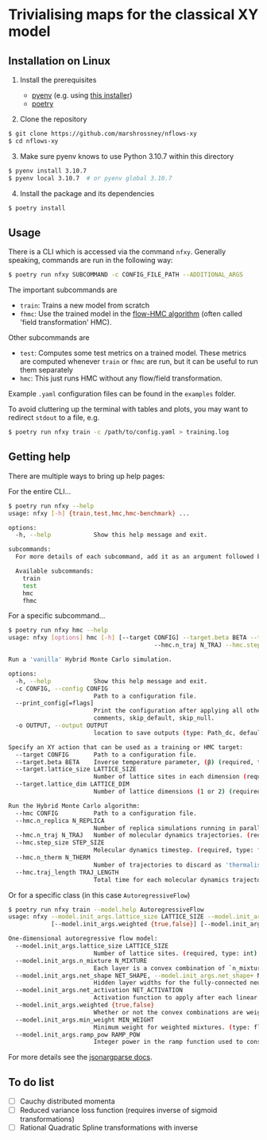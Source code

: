 # Trivialising maps for the classical XY model

## Installation on Linux

1. Install the prerequisites
    - [pyenv](https://github.com/pyenv/pyenv) (e.g. using [this installer](https://github.com/pyenv/pyenv-installer))
    - [poetry](https://python-poetry.org/docs/#installing-with-the-official-installer)


2. Clone the repository

```sh
$ git clone https://github.com/marshrossney/nflows-xy
$ cd nflows-xy
```

3. Make sure pyenv knows to use Python 3.10.7 within this directory

```sh
$ pyenv install 3.10.7
$ pyenv local 3.10.7  # or pyenv global 3.10.7
```

4. Install the package and its dependencies

```sh
$ poetry install
```

## Usage

There is a CLI which is accessed via the command `nfxy`.
Generally speaking, commands are run in the following way:

```sh
$ poetry run nfxy SUBCOMMAND -c CONFIG_FILE_PATH --ADDITIONAL_ARGS
```

The important subcommands are
- `train`: Trains a new model from scratch
- `fhmc`: Use the trained model in the [flow-HMC algorithm](https://arxiv.org/abs/2302.08408) (often called 'field transformation' HMC).

Other subcommands are
- `test`: Computes some test metrics on a trained model. These metrics are computed whenever `train` or `fhmc` are run, but it can be useful to run them separately
- `hmc`: This just runs HMC without any flow/field transformation.

Example `.yaml` configuration files can be found in the `examples` folder.

To avoid cluttering up the terminal with tables and plots, you may want to redirect `stdout` to a file, e.g.

```sh
$ poetry run nfxy train -c /path/to/config.yaml > training.log
```

## Getting help

There are multiple ways to bring up help pages:

For the entire CLI...
```sh
$ poetry run nfxy --help
usage: nfxy [-h] {train,test,hmc,hmc-benchmark} ...

options:
  -h, --help            Show this help message and exit.

subcommands:
  For more details of each subcommand, add it as an argument followed by --help.

  Available subcommands:
    train
    test
    hmc
    fhmc
```

For a specific subcommand...
```sh
$ poetry run nfxy hmc --help
usage: nfxy [options] hmc [-h] [--target CONFIG] --target.beta BETA --target.lattice_size LATTICE_SIZE --target.lattice_dim LATTICE_DIM [--hmc CONFIG] --hmc.n_replica N_REPLICA
                                         --hmc.n_traj N_TRAJ --hmc.step_size STEP_SIZE [--hmc.n_therm N_THERM] [--hmc.traj_length TRAJ_LENGTH] [-c CONFIG] [--print_config[=flags]] [-o OUTPUT]

Run a 'vanilla' Hybrid Monte Carlo simulation.

options:
  -h, --help            Show this help message and exit.
  -c CONFIG, --config CONFIG
                        Path to a configuration file.
  --print_config[=flags]
                        Print the configuration after applying all other arguments and exit. The optional flags customizes the output and are one or more keywords separated by comma. The supported flags are:
                        comments, skip_default, skip_null.
  -o OUTPUT, --output OUTPUT
                        location to save outputs (type: Path_dc, default: null)

Specify an XY action that can be used as a training or HMC target:
  --target CONFIG       Path to a configuration file.
  --target.beta BETA    Inverse temperature parameter, (β) (required, type: float)
  --target.lattice_size LATTICE_SIZE
                        Number of lattice sites in each dimension (required, type: int)
  --target.lattice_dim LATTICE_DIM
                        Number of lattice dimensions (1 or 2) (required, type: int)

Run the Hybrid Monte Carlo algorithm:
  --hmc CONFIG          Path to a configuration file.
  --hmc.n_replica N_REPLICA
                        Number of replica simulations running in parallel. (required, type: int)
  --hmc.n_traj N_TRAJ   Number of molecular dynamics trajectories. (required, type: int)
  --hmc.step_size STEP_SIZE
                        Molecular dynamics timestep. (required, type: float)
  --hmc.n_therm N_THERM
                        Number of trajectories to discard as 'thermalisation'. (type: int, default: 0)
  --hmc.traj_length TRAJ_LENGTH
                        Total time for each molecular dynamics trajectory. (type: float, default: 1.0)
```

Or for a specific class (in this case `AutoregressiveFlow`)
```sh
$ poetry run nfxy train --model.help AutoregressiveFlow
usage: nfxy --model.init_args.lattice_size LATTICE_SIZE --model.init_args.n_mixture N_MIXTURE --model.init_args.net_shape NET_SHAPE [--model.init_args.net_activation NET_ACTIVATION]
            [--model.init_args.weighted {true,false}] [--model.init_args.min_weight MIN_WEIGHT] [--model.init_args.ramp_pow RAMP_POW]

One-dimensional autoregressive flow model:
  --model.init_args.lattice_size LATTICE_SIZE
                        Number of lattice sites. (required, type: int)
  --model.init_args.n_mixture N_MIXTURE
                        Each layer is a convex combination of `n_mixture` transformations. (required, type: int)
  --model.init_args.net_shape NET_SHAPE, --model.init_args.net_shape+ NET_SHAPE
                        Hidden layer widths for the fully-connected neural networks. (required, type: list[int])
  --model.init_args.net_activation NET_ACTIVATION
                        Activation function to apply after each linear transformation. (type: str, default: Tanh)
  --model.init_args.weighted {true,false}
                        Whether or not the convex combinations are weighted mixtures. (type: bool, default: True)
  --model.init_args.min_weight MIN_WEIGHT
                        Minimum weight for weighted mixtures. (type: float, default: 0.01)
  --model.init_args.ramp_pow RAMP_POW
                        Integer power in the ramp function used to construct sigmoid transformations. (type: int, default: 2)
```

For more details see the [jsonargparse docs](https://jsonargparse.readthedocs.io/en).

## To do list

- [ ] Cauchy distributed momenta
- [ ] Reduced variance loss function (requires inverse of sigmoid transformations)
- [ ] Rational Quadratic Spline transformations with inverse
